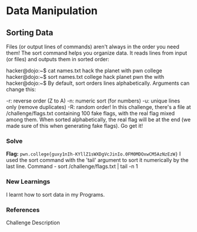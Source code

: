 # Data Manipulation

## Sorting Data
Files (or output lines of commands) aren't always in the order you need them! 
The sort command helps you organize data. It reads lines from input (or files) and outputs them in sorted order:

hacker@dojo:~$ cat names.txt
  hack
  the
  planet
  with
  pwn
  college
hacker@dojo:~$ sort names.txt
  college
  hack
  planet
  pwn
  the
  with
hacker@dojo:~$
By default, sort orders lines alphabetically. Arguments can change this:

-r: reverse order (Z to A)
-n: numeric sort (for numbers)
-u: unique lines only (remove duplicates)
-R: random order!
In this challenge, there's a file at /challenge/flags.txt containing 100 fake flags, with the real flag mixed among them. When sorted alphabetically, 
the real flag will be at the end (we made sure of this when generating fake flags). 
Go get it!

### Solve
**Flag:** `pwn.college{guxy1nIh-KYllZ1sWXDgVcJinIo.0FM0MDOxwCM5AzNzEzW}`
I used the sort command with the 'tail' argument to sort it numerically by the last line.
Command - sort /challenge/flags.txt | tail -n 1

### New Learnings
I learnt how to sort data in my Programs.

### References 
Challenge Description
